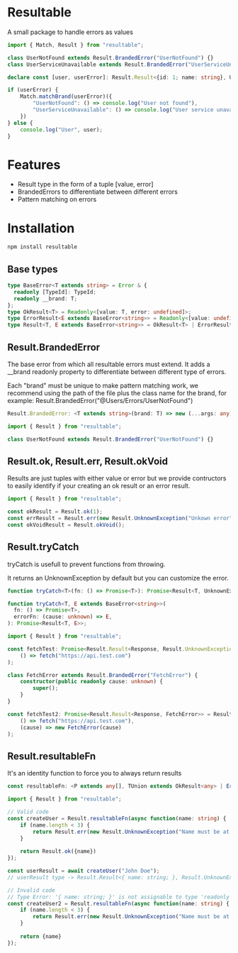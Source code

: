 # Resultable

A small package to handle errors as values

```typescript
import { Match, Result } from "resultable";

class UserNotFound extends Result.BrandedError("UserNotFound") {}
class UserServiceUnavailable extends Result.BrandedError("UserServiceUnavailable") {}

declare const [user, userError]: Result.Result<{id: 1; name: string}, UserNotFound|UserServiceUnavailable>;

if (userError) {
    Match.matchBrand(userError)({
        "UserNotFound": () => console.log("User not found"),
        "UserServiceUnavailable": () => console.log("User service unavailable")
    })
} else {
    console.log("User", user);
}
```

# Features

- Result type in the form of a tuple [value, error]
- BrandedErrors to differentiate between different errors
- Pattern matching on errors

# Installation

```bash
npm install resultable
```

## Base types
```typescript
type BaseError<T extends string> = Error & {
  readonly [TypeId]: TypeId;
  readonly __brand: T;
};
type OkResult<T> = Readonly<[value: T, error: undefined]>;
type ErrorResult<E extends BaseError<string>> = Readonly<[value: undefined, error: E]>;
type Result<T, E extends BaseError<string>> = OkResult<T> | ErrorResult<E>;
```

## Result.BrandedError
The base error from which all resultable errors must extend. It adds a __brand readonly property to differentiate between different type of  errors.

Each "brand" must be unique to make pattern matching work, we recommend using the path of the file plus the class name for the brand, for example: Result.BrandedError("@Users/Errors/UserNotFound")

```typescript
Result.BrandedError: <T extends string>(brand: T) => new (...args: any) => BaseError<T>
```

```typescript
import { Result } from "resultable";

class UserNotFound extends Result.BrandedError("UserNotFound") {}
```

## Result.ok, Result.err, Result.okVoid
Results are just tuples with either value or error but we provide contructors to easily identify if your creating an ok result or an error result.

```typescript
import { Result } from "resultable";

const okResult = Result.ok(1);
const errResult = Result.err(new Result.UnknownException("Unkown error"));
const okVoidResult = Result.okVoid();
```

## Result.tryCatch
tryCatch is usefull to prevent functions from throwing.

It returns an UnknownException by default but you can customize the error.

```typescript
function tryCatch<T>(fn: () => Promise<T>): Promise<Result<T, UnknownException>>;

function tryCatch<T, E extends BaseError<string>>(
  fn: () => Promise<T>,
  errorFn: (cause: unknown) => E,
): Promise<Result<T, E>>;
```

```typescript
import { Result } from "resultable";

const fetchTest: Promise<Result.Result<Response, Result.UnknownException>> = Result.tryCatch(
    () => fetch("https://api.test.com")
);

class FetchError extends Result.BrandedError("FetchError") {
    constructor(public readonly cause: unknown) {
        super();
    }
}

const fetchTest2: Promise<Result.Result<Response, FetchError>> = Result.tryCatch(
    () => fetch("https://api.test.com"),
    (cause) => new FetchError(cause)
);
```

## Result.resultableFn
It's an identity function to force you to always return results

```typescript
const resultableFn: <P extends any[], TUnion extends OkResult<any> | ErrorResult<BaseError<string>>>(fn: (...args: P) => Promise<TUnion>) => ((...args: P) => Promise<MergeResults<TUnion>>)
```

```typescript
import { Result } from "resultable";

// Valid code
const createUser = Result.resultableFn(async function(name: string) {
    if (name.length < 3) {
        return Result.err(new Result.UnknownException("Name must be at least 3 characters"));
    }
    
    return Result.ok({name})
});

const userResult = await createUser("John Doe");
// userResult type -> Result.Result<{ name: string; }, Result.UnknownException>

// Invalid code
// Type Error: '{ name: string; }' is not assignable to type 'readonly [value: any, error: undefined] | readonly [value: undefined, error: BaseError<string>]'.
const createUser2 = Result.resultableFn(async function(name: string) {
    if (name.length < 3) {
        return Result.err(new Result.UnknownException("Name must be at least 3 characters"));
    }
    
    return {name}
});
```
